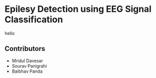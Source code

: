 ﻿# Epilesy Detection using EEG Signal Classification
hello

## Contributors
- Mridul Davesar
- Sourav Panigrahi
- Baibhav Panda
